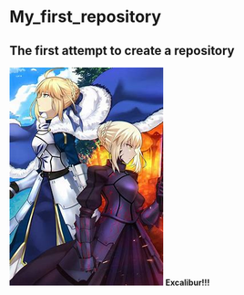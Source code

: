 # My_first_repository
## The first attempt to create a repository
![saber](./OIP.jpg)
    __Excalibur!!!__
